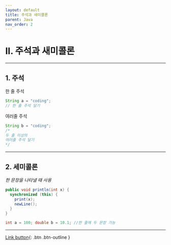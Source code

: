 ```yaml
---
layout: default
title: 주석과 새미콜론
parent: Java
nav_order: 2
---
```



# II. 주석과 새미콜론

---

## 1. 주석

한 줄 주석
```java
String a = "coding";
// 한 줄 주석 달기
```

여러줄 주석
```java
String b = "coding";
/*
두 줄 이상의
여러줄 주석 달기
*/
```

---

## 2. 세미콜론
_한 문장을 나타낼 때 사용_
```java
public void println(int x) {
  synchronized (this) {
	print(x);
	newLine();
  }
}
```
```java
int a = 100; double b = 10.1; //한 줄에 두 문장 가능
```

---

[Link button](https://opentutorials.org/course/1223/6714){: .btn .btn-outline }